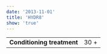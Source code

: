 ```yaml
---
date: '2013-11-01'
title: 'HYDR8'
show: 'true'
---
```


<table style="padding-bottom: 1.25rem">
  <tr><td><strong>Conditioning treatment</strong></td><td><span>30 +</span></td></tr>
</table>
